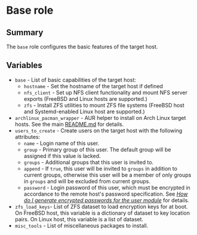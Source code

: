 # Base role

## Summary

The `base` role configures the basic features of the target host.

## Variables

* `base` - List of basic capabilities of the target host:
  * `hostname` - Set the hostname of the target host if defined
  * `nfs_client` - Set up NFS client functionality and mount NFS server
    exports (FreeBSD and Linux hosts are supported.)
  * `zfs` - Install ZFS utilities to mount ZFS file systems (FreeBSD
    host and Systemd-enabled Linux host are supported.)
* `archlinux_pacman_wrapper` - AUR helper to install on Arch Linux
  target hosts.  See the main [README.md](../README.md) for details.
* `users_to_create` - Create users on the target host with the
  following attributes:
  * `name` - Login name of this user.
  * `group` - Primary group of this user.  The default group will be
    assigned if this value is lacked.
  * `groups` - Additional groups that this user is invited to.
  * `append` - If `true`, this user will be invited to `groups` in
    addition to current groups, otherwise this user will be a member of
    only groups in `groups` and will be excluded from current groups.
  * `password` - Login password of this user, which must be encrypted
    in accordance to the remote host's password specification.  See
    _[How do I generate encrypted passwords for the user module][]_ for
    details.
* `zfs_load_keys`- List of ZFS dataset to load encryption keys for
  at boot.  On FreeBSD host, this variable is a dictionary of dataset
  to key location pairs.  On Linux host, this variable is a list of
  dataset.
* `misc_tools` - List of miscellaneous packages to install.

[How do I generate encrypted passwords for the user module]:
  https://docs.ansible.com/ansible/latest/reference_appendices/faq.html#how-do-i-generate-encrypted-passwords-for-the-user-module
